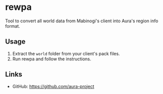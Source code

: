 rewpa
==============================

Tool to convert all world data from Mabinogi's client into Aura's region info format.

Usage
------------------------------
1. Extract the `world` folder from your client's pack files.
2. Run rewpa and follow the instructions.

Links
------------------------------
* GitHub: https://github.com/aura-project
